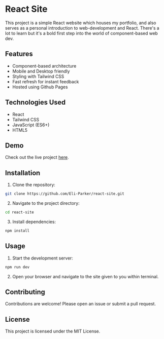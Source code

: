 
# React Site

This project is a simple React website which houses my portfolio,
and also serves as a personal introduction to web-development and React.
There's a lot to learn but it's a bold first
step into the world of component-based web dev.

## Features

- Component-based architecture
- Mobile and Desktop friendly
- Styling with Tailwind CSS
- Fast refresh for instant feedback
- Hosted using Github Pages

## Technologies Used

- React
- Tailwind CSS
- JavaScript (ES6+)
- HTML5

## Demo

Check out the live project [here](http://eliparker.dev/react-site/).

## Installation

1. Clone the repository:
  ```sh
  git clone https://github.com/Eli-Parker/react-site.git
  ```
2. Navigate to the project directory:
  ```sh
  cd react-site
  ```
3. Install dependencies:
  ```sh
  npm install
  ```

## Usage

1. Start the development server:
  ```sh
  npm run dev
  ```
2. Open your browser and navigate to the site given to you within terminal.

## Contributing

Contributions are welcome! Please open an issue or submit a pull request.

## License

This project is licensed under the MIT License.